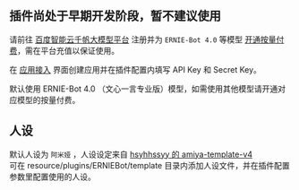 ## 插件尚处于早期开发阶段，暂不建议使用

请前往 [百度智能云千帆大模型平台](https://console.bce.baidu.com/qianfan/overview) 注册并为 `ERNIE-Bot 4.0`
等模型 [开通按量付费](https://console.bce.baidu.com/qianfan/ais/console/onlineService)，需在平台充值以保证使用。

在 [应用接入](https://console.bce.baidu.com/qianfan/ais/console/applicationConsole/application) 界面创建应用并在插件配置内填写
API Key 和 Secret Key。

默认使用 ERNIE-Bot 4.0 （文心一言专业版）模型，如需使用其他模型请开通对应模型的按量付费。

## 人设

默认人设为 `阿米娅`
，人设设定来自 [hsyhhssyy 的 amiya-template-v4](https://github.com/hsyhhssyy/amiyabot-hsyhhssyy-chatgpt/blob/master/templates/deep-cosplay/amiya-template-v4.txt)<br>
可在 resource/plugins/ERNIEBot/template 目录内添加人设文件，并在插件配置参数里配置使用的人设。
